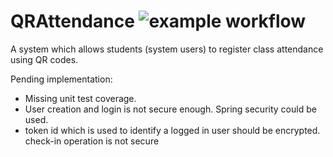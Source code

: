 # QRAttendance ![example workflow](https://github.com/nicolasllk/QRAttendance/actions/workflows/maven.yml/badge.svg)


A system which allows students (system users) to register class attendance using QR codes.

Pending implementation:
- Missing unit test coverage.
- User creation and login is not secure enough. Spring security could be used.
- token id which is used to identify a logged in user should be encrypted. check-in operation is not secure
